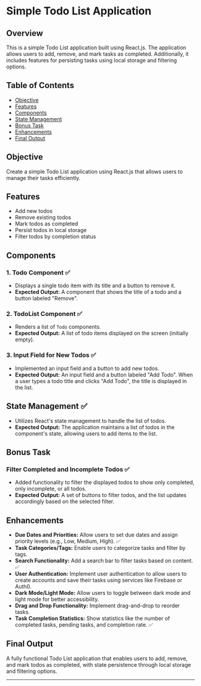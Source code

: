 
# Simple Todo List Application

## Overview

This is a simple Todo List application built using React.js. The application allows users to add, remove, and mark tasks as completed. Additionally, it includes features for persisting tasks using local storage and filtering options.

## Table of Contents

- [Objective](#objective)
- [Features](#features)
- [Components](#components)
- [State Management](#state-management)
- [Bonus Task](#bonus-task)
- [Enhancements](#enhancements)
- [Final Output](#final-output)

## Objective

Create a simple Todo List application using React.js that allows users to manage their tasks efficiently.

## Features

- Add new todos
- Remove existing todos
- Mark todos as completed
- Persist todos in local storage
- Filter todos by completion status


## Components

### 1. Todo Component ✅

- Displays a single todo item with its title and a button to remove it.
- **Expected Output:** A component that shows the title of a todo and a button labeled "Remove".

### 2. TodoList Component ✅

- Renders a list of `Todo` components.
- **Expected Output:** A list of todo items displayed on the screen (initially empty).

### 3. Input Field for New Todos ✅

- Implemented an input field and a button to add new todos.
- **Expected Output:** An input field and a button labeled "Add Todo". When a user types a todo title and clicks "Add Todo", the title is displayed in the list.

## State Management ✅

- Utilizes React's state management to handle the list of todos.
- **Expected Output:** The application maintains a list of todos in the component's state, allowing users to add items to the list.

## Bonus Task

### Filter Completed and Incomplete Todos ✅

- Added functionality to filter the displayed todos to show only completed, only incomplete, or all todos.
- **Expected Output:** A set of buttons to filter todos, and the list updates accordingly based on the selected filter.

## Enhancements

- **Due Dates and Priorities:** Allow users to set due dates and assign priority levels (e.g., Low, Medium, High). ✅
- **Task Categories/Tags:** Enable users to categorize tasks and filter by tags.
- **Search Functionality:** Add a search bar to filter tasks based on content. ✅
- **User Authentication:** Implement user authentication to allow users to create accounts and save their tasks using services like Firebase or Auth0.
- **Dark Mode/Light Mode:** Allow users to toggle between dark mode and light mode for better accessibility.
- **Drag and Drop Functionality:** Implement drag-and-drop to reorder tasks.
- **Task Completion Statistics:** Show statistics like the number of completed tasks, pending tasks, and completion rate. ✅

## Final Output

A fully functional Todo List application that enables users to add, remove, and mark todos as completed, with state persistence through local storage and filtering options.

---
